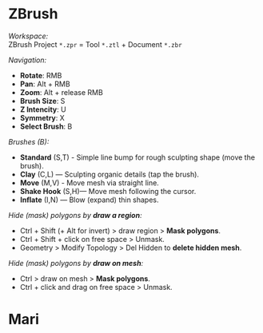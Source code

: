 # ZBrush
_Workspace:_  
ZBrush Project `*.zpr` = Tool `*.ztl` + Document `*.zbr`

_Navigation:_
- **Rotate**: RMB
- **Pan**: Alt + RMB
- **Zoom**: Alt + release RMB 
- **Brush Size**: S
- **Z Intencity**: U
- **Symmetry**: X
- **Select Brush**: B

_Brushes (B):_
- **Standard** (S,T) - Simple line bump for rough sculpting shape (move the brush).
- **Clay** (C,L) — Sculpting organic details (tap the brush).
- **Move** (M,V) - Move mesh via straight line.
- **Shake Hook** (S,H)— Move mesh following the cursor.
- **Inflate** (I,N) — Blow (expand) thin shapes. 

_Hide (mask) polygons by **draw a region**:_
- Ctrl + Shift (+ Alt for invert) > draw region > **Mask polygons**.
- Ctrl + Shift + click on free space > Unmask.
- Geometry > Modify Topology > Del Hidden to **delete hidden mesh**.

_Hide (mask) polygons by **draw on mesh**:_
- Ctrl > draw on mesh > **Mask polygons**.
- Ctrl + click and drag on free space > Unmask.


# Mari